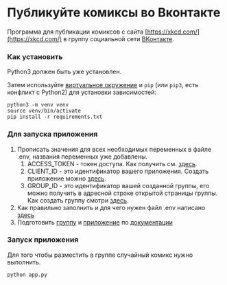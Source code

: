 # Публикуйте комиксы во Вконтакте

Программа для публикации комиксов с сайта [https://xkcd.com/](https://xkcd.com/) в группу социальной сети [ВКонтакте](https://vk.com).

### Как установить

Python3 должен быть уже установлен.

Затем используйте [виртуальное окружение](https://docs.python.org/3/library/venv.html) и `pip` (или `pip3`, есть конфликт с Python2) для установки зависимостей:
```
python3 -m venv venv
source venv/bin/activate
pip install -r requirements.txt
```

### Для запуска приложения

1. Прописать значения для всех необходимых переменных в файле .env, названия переменных уже добавлены.
   1. ACCESS_TOKEN - токен доступа. Как получить см. [здесь](https://dev.vk.com/api/access-token/implicit-flow-user).
   2. CLIENT_ID - это идентификатор вашего приложения. Создать приложение можно [здесь](https://vk.com/apps?act=manage).
   3. GROUP_ID - это идентификатор вашей созданной группы, его можно получить в адресной строке открытой страницы группы. Как создать группу смотри [здесь](https://vk.com/biz/article/sozdanie-vybor-tipa-i-tematiki).
2. Как правильно заполнить и для чего нужен файл .env написано [здесь](https://pypi.org/project/python-dotenv/0.9.1/#usages)
3. Подготовить [группу](https://vk.com/groups) и [приложение](https://vk.com/apps?act=manage) по [документации](https://vk.com/dev)

### Запуск приложения

Для того чтобы разместить в группе случайный комикс нужно выполнить.

```
python app.py
```
